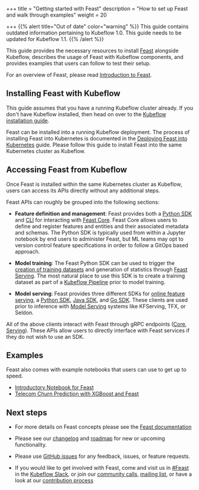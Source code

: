 +++
title = "Getting started with Feast"
description = "How to set up Feast and walk through examples"
weight = 20
                    
+++
{{% alert title="Out of date" color="warning" %}}
This guide contains outdated information pertaining to Kubeflow 1.0. This guide
needs to be updated for Kubeflow 1.1.
{{% /alert %}}

This guide provides the necessary resources to install [Feast](http://feast.dev/) alongside Kubeflow, describes the usage of Feast with Kubeflow components, and provides examples that users can follow to test their setup.

For an overview of Feast, please read [Introduction to Feast](/docs/components/feature-store/overview/).

## Installing Feast with Kubeflow

This guide assumes that you have a running Kubeflow cluster already. If you don't have Kubeflow installed, then head on over to the 
[Kubeflow installation guide](/docs/started/getting-started/).

Feast can be installed into a running Kubeflow deployment. The process of installing Feast into Kubernetes is documented in the [Deploying Feast into Kubernetes](https://docs.feast.dev/getting-started/deploying-feast/kubernetes) guide. Please follow this guide to install Feast into the same Kubernetes cluster as Kubeflow.

## Accessing Feast from Kubeflow

Once Feast is installed within the same Kubernetes cluster as Kubeflow, users can access its APIs directly without any additional steps.

Feast APIs can roughly be grouped into the following sections:
* __Feature definition and management__: Feast provides both a [Python SDK](https://docs.feast.dev/getting-started/connecting-to-feast-1) and [CLI](https://docs.feast.dev/getting-started/connecting-to-feast-1) for interacting with [Feast Core](https://docs.feast.dev/user-guide/architecture#feast-core). Feast Core allows users to define and register features and entities and their associated metadata and schemas. The Python SDK is typically used from within a Jupyter notebook by end users to administer Feast, but ML teams may opt to version control feature specifications in order to follow a GitOps based approach.

* __Model training__: The Feast Python SDK can be used to trigger the [creation of training datasets](https://docs.feast.dev/user-guide/feature-retrieval#3-historical-feature-retrieval) and generation of statistics through [Feast Serving](https://docs.feast.dev/user-guide/architecture#feast-serving). The most natural place to use this SDK is to create a training dataset as part of a [Kubeflow Pipeline](/docs/pipelines/pipelines-overview) prior to model training.

* __Model serving__: Feast provides three different SDKs for [online feature serving](https://docs.feast.dev/user-guide/feature-retrieval#online-feature-retrieval), a [Python SDK](https://api.docs.feast.dev/python/), [Java SDK](https://javadoc.io/doc/dev.feast/feast-sdk), and [Go SDK](https://godoc.org/github.com/feast-dev/feast/sdk/go). These clients are used prior to inference with [Model Serving](/docs/pipelines/pipelines-overview) systems like KFServing, TFX, or Seldon. 

All of the above clients interact with Feast through gRPC endpoints ([Core](https://api.docs.feast.dev/grpc/feast.core.pb.html), [Serving](https://api.docs.feast.dev/grpc/feast.serving.pb.html)). These APIs allow users to directly interface with Feast services if they do not wish to use an SDK.

## Examples

Feast also comes with example notebooks that users can use to get up to speed.
* [Introductory Notebook for Feast](https://nbviewer.jupyter.org/github/feast-dev/feast/blob/master/examples/basic/basic.ipynb)
* [Telecom Churn Prediction with XGBoost and Feast](https://nbviewer.jupyter.org/github/feast-dev/feast/blob/master/examples/feast-xgboost-churn-prediction-tutorial/Telecom%20Customer%20Churn%20Prediction%20%28with%20Feast%20and%20XGBoost%29.ipynb)

## Next steps

* For more details on Feast concepts please see the [Feast documentation](https://docs.feast.dev/)

* Please see our [changelog](https://github.com/feast-dev/feast/blob/master/CHANGELOG.md) and [roadmap](https://docs.feast.dev/roadmap) for new or upcoming functionality.

* Please use [GitHub issues](https://github.com/feast-dev/feast/issues) for any feedback, issues, or feature requests.

* If you would like to get involved with Feast, come and visit us in [#Feast](https://kubeflow.slack.com/archives/CE0L8T267) in the [Kubeflow Slack](https://join.slack.com/t/kubeflow/shared_invite/zt-cpr020z4-PfcAue_2nw67~iIDy7maAQ), or join our [community calls](https://docs.feast.dev/getting-help#community-call), [mailing list](https://docs.feast.dev/getting-help#mailing-list), or have a look at our [contribution process](https://docs.feast.dev/contributing/contributing) 

